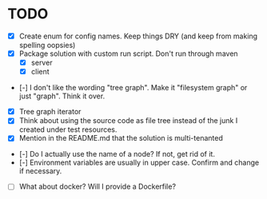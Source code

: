 # TODO

- [x] Create enum for config names. Keep things DRY (and keep from making spelling oopsies)
- [x] Package solution with custom run script. Don't run through maven
  - [x] server
  - [x] client
- [-] I don't like the wording "tree graph". Make it "filesystem graph" or just "graph".
      Think it over.
- [x] Tree graph iterator
- [x] Think about using the source code as file tree instead of the junk I created under
      test resources.
- [x] Mention in the README.md that the solution is multi-tenanted
- [-] Do I actually use the name of a node? If not, get rid of it.
- [-] Environment variables are usually in upper case. Confirm and change if necessary.
- [ ] What about docker? Will I provide a Dockerfile?
